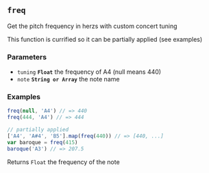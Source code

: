 ## `freq`

Get the pitch frequency in herzs with custom concert tuning

This function is currified so it can be partially applied (see examples)

### Parameters

* `tuning` **`Float`** the frequency of A4 (null means 440)
* `note` **`String or Array`** the note name


### Examples

```js
freq(null, 'A4') // => 440
freq(444, 'A4') // => 444
```
```js
// partially applied
['A4', 'A#4', 'B5'].map(freq(440)) // => [440, ...]
var baroque = freq(415)
baroque('A3') // => 207.5
```

Returns `Float` the frequency of the note
